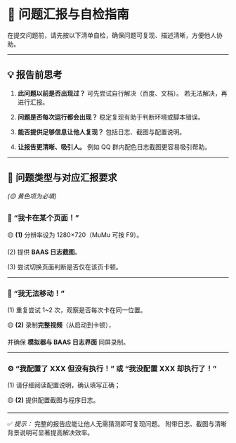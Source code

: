 
# 🧭 问题汇报与自检指南

在提交问题前，请先按以下清单自检，确保问题可复现、描述清晰，方便他人协助。

---

## 💡 报告前思考

1. **此问题以前是否出现过？**
   可先尝试自行解决（百度、文档）。
   若无法解决，再进行汇报。

2. **问题是否每次运行都会出现？**
   稳定复现有助于判断环境或脚本错误。

3. **能否提供足够信息让他人复现？**
   包括日志、截图与配置说明。

4. **让报告更清晰、吸引人。**
   例如 QQ 群内配色日志截图更容易吸引帮助。

---

## 🎨 问题类型与对应汇报要求

*(🟡 黄色项为必填)*

### 🧱 “我卡在某个页面！”

🟡 **(1)** 分辨率设为 1280×720（MuMu 可按 F9）。

(2) 提供 **BAAS 日志截图**。

(3) 尝试切换页面判断是否仅在该页卡顿。

---

### 🧍 “我无法移动！”

(1) 重复尝试 1~2 次，观察是否每次卡在同一位置。

🟡 **(2)** 录制**完整视频**（从启动到卡顿），

并确保 **模拟器与 BAAS 日志界面** 同屏录制。

---

### ⚙️ “我配置了 XXX 但没有执行！” 或 “我没配置 XXX 却执行了！”

(1) 请仔细阅读配置说明，确认填写正确；

🟡 **(2)** 提供配置截图与程序日志。

---

✅ *提示：*
完整的报告应能让他人无需猜测即可复现问题。
附带日志、截图与清晰背景说明可显著提高解决效率。